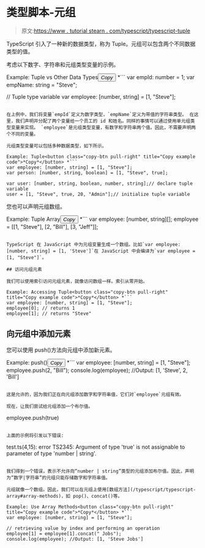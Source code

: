 # 类型脚本-元组

> 原文:[https://www . tutorial stearn . com/typescript/typescript-tuple](https://www.tutorialsteacher.com/typescript/typescript-tuple)

TypeScript 引入了一种新的数据类型，称为 Tuple。元组可以包含两个不同数据类型的值。

考虑以下数字、字符串和元组类型变量的示例。

Example: Tuple vs Other Data Types<button class="copy-btn pull-right" title="Copy example code">*Copy*</button> *```
var empId: number = 1;
var empName: string = "Steve";        

// Tuple type variable 
var employee: [number, string] = [1, "Steve"]; 
```

在上例中，我们将变量`empId`定义为数字类型，`empName`定义为带值的字符串类型。 在这里，我们声明并分配了两个变量给一个员工的 id 和姓名。同样的事情可以通过使用单元组类型变量来实现。 `employee`是元组类型变量，有数字和字符串两个值。因此，不需要声明两个不同的变量。

元组类型变量可以包括多种数据类型，如下所示。

Example: Tuple<button class="copy-btn pull-right" title="Copy example code">*Copy*</button> *```
var employee: [number, string] = [1, "Steve"];
var person: [number, string, boolean] = [1, "Steve", true];

var user: [number, string, boolean, number, string];// declare tuple variable
user = [1, "Steve", true, 20, "Admin"];// initialize tuple variable 
```

您也可以声明元组数组。

Example: Tuple Array<button class="copy-btn pull-right" title="Copy example code">*Copy*</button> *```
var employee: [number, string][];
employee = [[1, "Steve"], [2, "Bill"], [3, "Jeff"]]; 
```

TypeScript 在 JavaScript 中为元组变量生成一个数组。比如`var employee: [number, string] = [1, 'Steve']`在 JavaScript 中会编译为`var employee = [1, "Steve"]`。

## 访问元组元素

我们可以使用索引访问元组元素，就像访问数组一样。索引从零开始。

Example: Accessing Tuple<button class="copy-btn pull-right" title="Copy example code">*Copy*</button> *```
var employee: [number, string] = [1, "Steve"];
employee[0]; // returns 1
employee[1]; // returns "Steve" 
```

## 向元组中添加元素

您可以使用 push()方法向元组中添加新元素。

Example: push()<button class="copy-btn pull-right" title="Copy example code">*Copy*</button> *```
var employee: [number, string] = [1, "Steve"];
employee.push(2, "Bill"); 
console.log(employee); //Output: [1, 'Steve', 2, 'Bill'] 
```

这是允许的，因为我们正在向元组添加数字和字符串值，它们对`employee`元组有效。

现在，让我们尝试给元组添加一个布尔值。

```
employee.push(true) 
```

上面的示例将引发以下错误:

```
test.ts(4,15): error TS2345: 
Argument of type 'true' is not assignable to parameter of type 'number | string'. 
```

我们得到一个错误，表示不允许向“number | string”类型的元组添加布尔值。因此，声明为“数字|字符串”的元组只能存储数字和字符串值。

元组就像一个数组。因此，我们可以在元组上使用[数组方法](/typescript/typescript-array#array-methods)，如 pop()、concat()等。

Example: Use Array Methods<button class="copy-btn pull-right" title="Copy example code">*Copy*</button> *```
var employee: [number, string] = [1, "Steve"];

// retrieving value by index and performing an operation 
employee[1] = employee[1].concat(" Jobs"); 
console.log(employee); //Output: [1, 'Steve Jobs'] 

```

